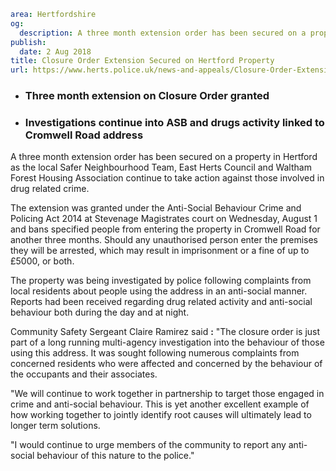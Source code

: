 ```yaml
area: Hertfordshire
og:
  description: A three month extension order has been secured on a property in Hertford as the local Safer Neighbourhood Team, East Herts Council and Waltham Forest Housing Association continue to take action against those involved in drug related crime.
publish:
  date: 2 Aug 2018
title: Closure Order Extension Secured on Hertford Property
url: https://www.herts.police.uk/news-and-appeals/Closure-Order-Extension-Secured-on-Hertford-Property
```

* ### Three month extension on Closure Order granted

 * ### Investigations continue into ASB and drugs activity linked to Cromwell Road address

A three month extension order has been secured on a property in Hertford as the local Safer Neighbourhood Team, East Herts Council and Waltham Forest Housing Association continue to take action against those involved in drug related crime.

The extension was granted under the Anti-Social Behaviour Crime and Policing Act 2014 at Stevenage Magistrates court on Wednesday, August 1 and bans specified people from entering the property in Cromwell Road for another three months. Should any unauthorised person enter the premises they will be arrested, which may result in imprisonment or a fine of up to £5000, or both.

The property was being investigated by police following complaints from local residents about people using the address in an anti-social manner. Reports had been received regarding drug related activity and anti-social behaviour both during the day and at night.

Community Safety Sergeant Claire Ramirez said **:** "The closure order is just part of a long running multi-agency investigation into the behaviour of those using this address. It was sought following numerous complaints from concerned residents who were affected and concerned by the behaviour of the occupants and their associates.

"We will continue to work together in partnership to target those engaged in crime and anti-social behaviour. This is yet another excellent example of how working together to jointly identify root causes will ultimately lead to longer term solutions.

"I would continue to urge members of the community to report any anti-social behaviour of this nature to the police."
